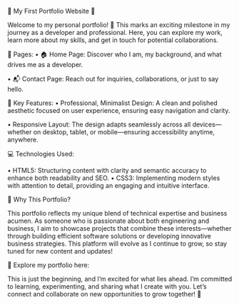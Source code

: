 🌟 My First Portfolio Website 🌟

Welcome to my personal portfolio! 🎉 This marks an exciting milestone in my journey as a developer and professional. Here, you can explore my work, learn more about my skills, and get in touch for potential collaborations.

📄 Pages:
•	🏠 Home Page: Discover who I am, my background, and what drives me as a developer.

•	📬 Contact Page: Reach out for inquiries, collaborations, or just to say hello.

🎨 Key Features:
•	Professional, Minimalist Design: A clean and polished aesthetic focused on user experience, ensuring easy navigation and clarity.

•	Responsive Layout: The design adapts seamlessly across all devices—whether on desktop, tablet, or mobile—ensuring accessibility anytime, anywhere.

💻 Technologies Used:

•	HTML5: Structuring content with clarity and semantic accuracy to enhance both readability and SEO.
•	CSS3: Implementing modern styles with attention to detail, providing an engaging and intuitive interface.

🚀 Why This Portfolio? 

This portfolio reflects my unique blend of technical expertise and business acumen. As someone who is passionate about both engineering and business, I aim to showcase projects that combine these interests—whether through building efficient software solutions or developing innovative business strategies. This platform will evolve as I continue to grow, so stay tuned for new content and updates!

 
🔗 Explore my portfolio here:
 
This is just the beginning, and I’m excited for what lies ahead. I’m committed to learning, experimenting, and sharing what I create with you. Let’s connect and collaborate on new opportunities to grow together! 🌱

